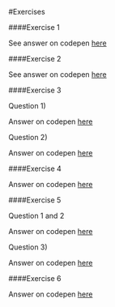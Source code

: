 #Exercises

####Exercise 1

See answer on codepen [here](http://codepen.io/imanuelgittens/pen/Vpzboj)

####Exercise 2

See answer on codepen [here](http://codepen.io/imanuelgittens/pen/VpzWxz)

####Exercise 3

Question 1)

Answer on codepen [here](http://codepen.io/imanuelgittens/pen/QpqLem)

Question 2)

Answer on codepen [here](http://codepen.io/imanuelgittens/pen/LWzYVV)

####Exercise 4

Answer on codepen [here](http://codepen.io/imanuelgittens/pen/zZEYZO)


####Exercise 5

Question 1 and 2

Answer on codepen [here](http://codepen.io/imanuelgittens/pen/ZeXByr)

Question 3)

Answer on codepen [here](http://codepen.io/imanuelgittens/pen/jBGVKG)

####Exercise 6

Answer on codepen [here](http://codepen.io/imanuelgittens/pen/ZeXxyP)

